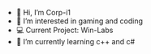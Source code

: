- 👋 Hi, I’m Corp-i1
- 👀 I’m interested in gaming and coding
- 💻 Current Project: Win-Labs
- 🌱 I’m currently learning c++ and c#
